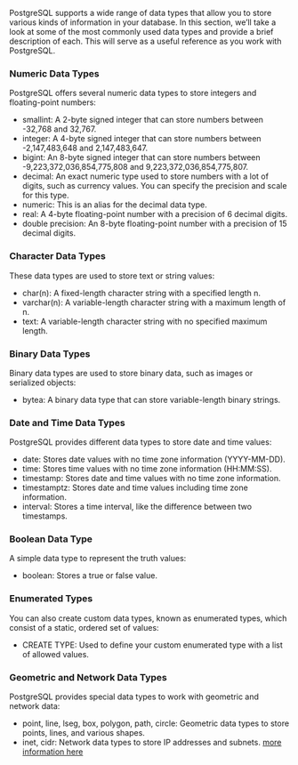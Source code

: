 PostgreSQL supports a wide range of data types that allow you to store various kinds of information in your database. In this section, we’ll take a look at some of the most commonly used data types and provide a brief description of each. This will serve as a useful reference as you work with PostgreSQL.

### Numeric Data Types
PostgreSQL offers several numeric data types to store integers and floating-point numbers:

- smallint: A 2-byte signed integer that can store numbers between -32,768 and 32,767.
- integer: A 4-byte signed integer that can store numbers between -2,147,483,648 and 2,147,483,647.
- bigint: An 8-byte signed integer that can store numbers between -9,223,372,036,854,775,808 and 9,223,372,036,854,775,807.
- decimal: An exact numeric type used to store numbers with a lot of digits, such as currency values. You can specify the precision and scale for this type.
- numeric: This is an alias for the decimal data type.
- real: A 4-byte floating-point number with a precision of 6 decimal digits.
- double precision: An 8-byte floating-point number with a precision of 15 decimal digits.
### Character Data Types
These data types are used to store text or string values:

- char(n): A fixed-length character string with a specified length n.
- varchar(n): A variable-length character string with a maximum length of n.
- text: A variable-length character string with no specified maximum length.
### Binary Data Types
Binary data types are used to store binary data, such as images or serialized objects:

- bytea: A binary data type that can store variable-length binary strings.
### Date and Time Data Types
PostgreSQL provides different data types to store date and time values:

- date: Stores date values with no time zone information (YYYY-MM-DD).
- time: Stores time values with no time zone information (HH:MM:SS).
- timestamp: Stores date and time values with no time zone information.
- timestamptz: Stores date and time values including time zone information.
- interval: Stores a time interval, like the difference between two timestamps.
### Boolean Data Type
A simple data type to represent the truth values:

- boolean: Stores a true or false value.
### Enumerated Types
You can also create custom data types, known as enumerated types, which consist of a static, ordered set of values:

- CREATE TYPE: Used to define your custom enumerated type with a list of allowed values.
### Geometric and Network Data Types
PostgreSQL provides special data types to work with geometric and network data:

- point, line, lseg, box, polygon, path, circle: Geometric data types to store points, lines, and various shapes.
- inet, cidr: Network data types to store IP addresses and subnets.
[more information here](https://www.prisma.io/dataguide/postgresql/introduction-to-data-types)